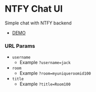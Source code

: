 # NTFY Chat UI

Simple chat with NTFY backend

- [DEMO](https://codepen.io/qxip/full/rNEzvwX)


### URL Params
- `username`
  * Example `?username=jack`
- `room`
  * Example `?room=myuniqueroomid100`
- `title`
  * Example `?title=Room100`
